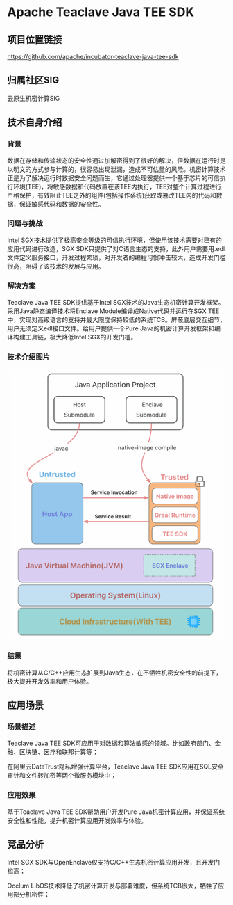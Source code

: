 # Apache Teaclave Java TEE SDK

## 项目位置链接

https://github.com/apache/incubator-teaclave-java-tee-sdk

## 归属社区SIG

云原生机密计算SIG

## 技术自身介绍

### 背景

数据在存储和传输状态的安全性通过加解密得到了很好的解决，但数据在运行时是以明文的方式参与计算的，很容易出现泄漏，造成不可估量的风险。机密计算技术正是为了解决运行时数据安全问题而生，它通过处理器提供一个基于芯片的可信执行环境(TEE)，将敏感数据和代码放置在该TEE内执行，TEE对整个计算过程进行严格保护，有效阻止TEE之外的组件(包括操作系统)获取或篡改TEE内的代码和数据，保证敏感代码和数据的安全性。

### 问题与挑战

Intel SGX技术提供了极高安全等级的可信执行环境，但使用该技术需要对已有的应用代码进行改造，SGX SDK只提供了对C语言生态的支持，此外用户需要用.edl文件定义服务接口，开发过程繁琐，对开发者的编程习惯冲击较大，造成开发门槛很高，阻碍了该技术的发展与应用。

### 解决方案

Teaclave Java TEE SDK提供基于Intel SGX技术的Java生态机密计算开发框架。采用Java静态编译技术将Enclave Module编译成Native代码并运行在SGX TEE中，实现对高级语言的支持并最大限度保持较低的系统TCB。屏蔽底层交互细节，用户无须定义edl接口文件。给用户提供一个Pure Java的机密计算开发框架和编译构建工具链，极大降低Intel SGX的开发门槛。

### 技术介绍图片

<div align=center><img src="materials/imgs/java_enclave_technology.png"></div>

### 结果

将机密计算从C/C++应用生态扩展到Java生态，在不牺牲机密安全性的前提下，极大提升开发效率和用户体验。

## 应用场景

### 场景描述

Teaclave Java TEE SDK可应用于对数据和算法敏感的领域。比如政府部门、金融、区块链、医疗和联邦计算等；

在阿里云DataTrust隐私增强计算平台，Teaclave Java TEE SDK应用在SQL安全审计和文件转加密等两个微服务模块中；

### 应用效果

基于Teaclave Java TEE SDK帮助用户开发Pure Java机密计算应用，并保证系统安全性和性能，提升机密计算应用开发效率与体验。

## 竞品分析

Intel SGX SDK与OpenEnclave仅支持C/C++生态机密计算应用开发，且开发门槛高；

Occlum LibOS技术降低了机密计算开发与部署难度，但系统TCB很大，牺牲了应用部分机密性；
